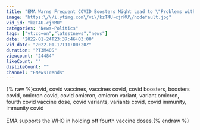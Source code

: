 ```yaml
---
title: "EMA Warns Frequent COVID Boosters Might Lead to \"Problems with Immune Response\""
image: "https:\/\/i.ytimg.com\/vi\/kzT4U-cjnMU\/hqdefault.jpg"
vid_id: "kzT4U-cjnMU"
categories: "News-Politics"
tags: ["yt:cc=on","latestnews","news"]
date: "2022-01-24T23:37:46+03:00"
vid_date: "2022-01-17T11:00:20Z"
duration: "PT3M40S"
viewcount: "24484"
likeCount: ""
dislikeCount: ""
channel: "ENewsTrends"
---
```

{% raw %}covid, covid vaccines, vaccines covid, covid boosters, boosters covid, omicron covid, covid omicron, omicron variant, variant omicron, fourth covid vaccine dose, covid variants, variants covid, covid immunity, immunity covid<br /><br />EMA supports the WHO in holding off fourth vaccine doses.{% endraw %}
